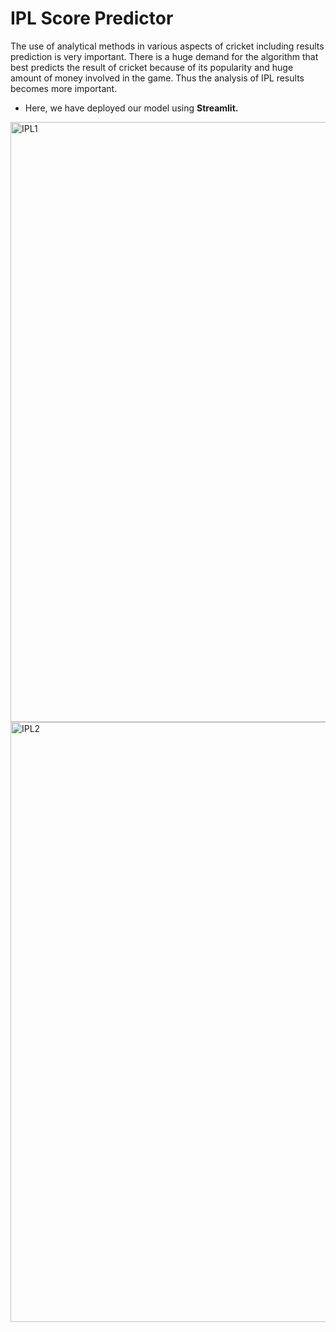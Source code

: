 # IPL Score Predictor

The use of analytical methods in various aspects of cricket
including results prediction is very important. There is a
huge demand for the algorithm that best predicts the result of
cricket because of its popularity and huge amount of money
involved in the game. Thus the analysis of IPL results
becomes more important. 
- Here, we have deployed our model using **Streamlit.**

<img width="960" alt="IPL1" src="https://github.com/urvimehta20/ipl_score_predictor/assets/80567458/559fda02-9a92-4ff8-833a-9d7ff23ed6cd">


<img width="960" alt="IPL2" src="https://github.com/urvimehta20/ipl_score_predictor/assets/80567458/23dc0670-91a5-43de-be71-babc6252a496">
